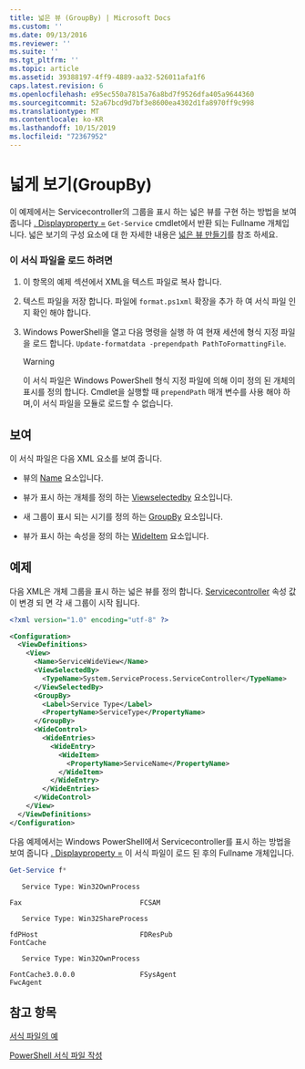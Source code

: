 ```yaml
---
title: 넓은 뷰 (GroupBy) | Microsoft Docs
ms.custom: ''
ms.date: 09/13/2016
ms.reviewer: ''
ms.suite: ''
ms.tgt_pltfrm: ''
ms.topic: article
ms.assetid: 39388197-4ff9-4889-aa32-526011afa1f6
caps.latest.revision: 6
ms.openlocfilehash: e95ec550a7815a76a8bd7f9526dfa405a9644360
ms.sourcegitcommit: 52a67bcd9d7bf3e8600ea4302d1fa8970ff9c998
ms.translationtype: MT
ms.contentlocale: ko-KR
ms.lasthandoff: 10/15/2019
ms.locfileid: "72367952"
---
```

# <a name="wide-view-groupby"></a>넓게 보기(GroupBy)

이 예제에서는 Servicecontroller의 그룹을 표시 하는 넓은 뷰를 구현 하는 방법을 보여 줍니다 [. Displayproperty =](/dotnet/api/System.ServiceProcess.ServiceController) `Get-Service` cmdlet에서 반환 되는 Fullname 개체입니다. 넓은 보기의 구성 요소에 대 한 자세한 내용은 [넓은 뷰 만들기](./creating-a-wide-view.md)를 참조 하세요.

### <a name="to-load-this-formatting-file"></a>이 서식 파일을 로드 하려면

1. 이 항목의 예제 섹션에서 XML을 텍스트 파일로 복사 합니다.

2. 텍스트 파일을 저장 합니다. 파일에 `format.ps1xml` 확장을 추가 하 여 서식 파일 인지 확인 해야 합니다.

3. Windows PowerShell을 열고 다음 명령을 실행 하 여 현재 세션에 형식 지정 파일을 로드 합니다. `Update-formatdata -prependpath PathToFormattingFile`.

   > [!WARNING]
   > 이 서식 파일은 Windows PowerShell 형식 지정 파일에 의해 이미 정의 된 개체의 표시를 정의 합니다. Cmdlet을 실행할 때 `prependPath` 매개 변수를 사용 해야 하며,이 서식 파일을 모듈로 로드할 수 없습니다.

## <a name="demonstrates"></a>보여

이 서식 파일은 다음 XML 요소를 보여 줍니다.

- 뷰의 [Name](./name-element-for-view-format.md) 요소입니다.

- 뷰가 표시 하는 개체를 정의 하는 [Viewselectedby](./viewselectedby-element-format.md) 요소입니다.

- 새 그룹이 표시 되는 시기를 정의 하는 [GroupBy](./groupby-element-for-view-format.md) 요소입니다.

- 뷰가 표시 하는 속성을 정의 하는 [WideItem](./wideitem-element-for-widecontrol-format.md) 요소입니다.

## <a name="example"></a>예제

다음 XML은 개체 그룹을 표시 하는 넓은 뷰를 정의 합니다. [Servicecontroller](/dotnet/api/System.ServiceProcess.ServiceController.ServiceType) 속성 값이 변경 되 면 각 새 그룹이 시작 됩니다.

```xml
<?xml version="1.0" encoding="utf-8" ?>

<Configuration>
  <ViewDefinitions>
    <View>
      <Name>ServiceWideView</Name>
      <ViewSelectedBy>
        <TypeName>System.ServiceProcess.ServiceController</TypeName>
      </ViewSelectedBy>
      <GroupBy>
        <Label>Service Type</Label>
        <PropertyName>ServiceType</PropertyName>
      </GroupBy>
      <WideControl>
        <WideEntries>
          <WideEntry>
            <WideItem>
              <PropertyName>ServiceName</PropertyName>
            </WideItem>
          </WideEntry>
        </WideEntries>
      </WideControl>
    </View>
  </ViewDefinitions>
</Configuration>
```

다음 예제에서는 Windows PowerShell에서 Servicecontroller를 표시 하는 방법을 보여 줍니다 [. Displayproperty =](/dotnet/api/System.ServiceProcess.ServiceController) 이 서식 파일이 로드 된 후의 Fullname 개체입니다.

```powershell
Get-Service f*
```

```output
   Service Type: Win32OwnProcess

Fax                             FCSAM

   Service Type: Win32ShareProcess

fdPHost                         FDResPub
FontCache

   Service Type: Win32OwnProcess

FontCache3.0.0.0                FSysAgent
FwcAgent
```

## <a name="see-also"></a>참고 항목

[서식 파일의 예](./examples-of-formatting-files.md)

[PowerShell 서식 파일 작성](./writing-a-powershell-formatting-file.md)
